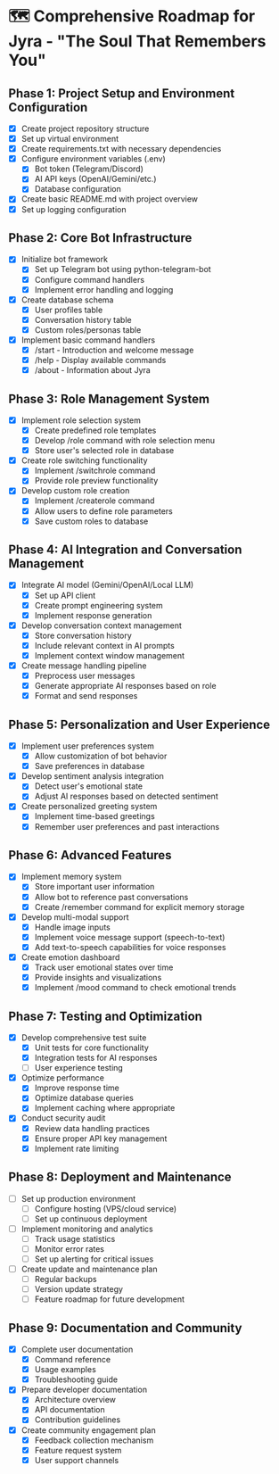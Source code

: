 # 🗺️ Comprehensive Roadmap for Jyra - "The Soul That Remembers You"

## Phase 1: Project Setup and Environment Configuration
- [x] Create project repository structure
- [x] Set up virtual environment
- [x] Create requirements.txt with necessary dependencies
- [x] Configure environment variables (.env)
  - [x] Bot token (Telegram/Discord)
  - [x] AI API keys (OpenAI/Gemini/etc.)
  - [x] Database configuration
- [x] Create basic README.md with project overview
- [x] Set up logging configuration

## Phase 2: Core Bot Infrastructure
- [x] Initialize bot framework
  - [x] Set up Telegram bot using python-telegram-bot
  - [x] Configure command handlers
  - [x] Implement error handling and logging
- [x] Create database schema
  - [x] User profiles table
  - [x] Conversation history table
  - [x] Custom roles/personas table
- [x] Implement basic command handlers
  - [x] /start - Introduction and welcome message
  - [x] /help - Display available commands
  - [x] /about - Information about Jyra

## Phase 3: Role Management System
- [x] Implement role selection system
  - [x] Create predefined role templates
  - [x] Develop /role command with role selection menu
  - [x] Store user's selected role in database
- [x] Create role switching functionality
  - [x] Implement /switchrole command
  - [x] Provide role preview functionality
- [x] Develop custom role creation
  - [x] Implement /createrole command
  - [x] Allow users to define role parameters
  - [x] Save custom roles to database

## Phase 4: AI Integration and Conversation Management
- [x] Integrate AI model (Gemini/OpenAI/Local LLM)
  - [x] Set up API client
  - [x] Create prompt engineering system
  - [x] Implement response generation
- [x] Develop conversation context management
  - [x] Store conversation history
  - [x] Include relevant context in AI prompts
  - [x] Implement context window management
- [x] Create message handling pipeline
  - [x] Preprocess user messages
  - [x] Generate appropriate AI responses based on role
  - [x] Format and send responses

## Phase 5: Personalization and User Experience
- [x] Implement user preferences system
  - [x] Allow customization of bot behavior
  - [x] Save preferences in database
- [x] Develop sentiment analysis integration
  - [x] Detect user's emotional state
  - [x] Adjust AI responses based on detected sentiment
- [x] Create personalized greeting system
  - [x] Implement time-based greetings
  - [x] Remember user preferences and past interactions

## Phase 6: Advanced Features
- [x] Implement memory system
  - [x] Store important user information
  - [x] Allow bot to reference past conversations
  - [x] Create /remember command for explicit memory storage
- [x] Develop multi-modal support
  - [x] Handle image inputs
  - [x] Implement voice message support (speech-to-text)
  - [x] Add text-to-speech capabilities for voice responses
- [x] Create emotion dashboard
  - [x] Track user emotional states over time
  - [x] Provide insights and visualizations
  - [x] Implement /mood command to check emotional trends

## Phase 7: Testing and Optimization
- [x] Develop comprehensive test suite
  - [x] Unit tests for core functionality
  - [x] Integration tests for AI responses
  - [ ] User experience testing
- [x] Optimize performance
  - [x] Improve response time
  - [x] Optimize database queries
  - [x] Implement caching where appropriate
- [x] Conduct security audit
  - [x] Review data handling practices
  - [x] Ensure proper API key management
  - [x] Implement rate limiting

## Phase 8: Deployment and Maintenance
- [ ] Set up production environment
  - [ ] Configure hosting (VPS/cloud service)
  - [ ] Set up continuous deployment
- [ ] Implement monitoring and analytics
  - [ ] Track usage statistics
  - [ ] Monitor error rates
  - [ ] Set up alerting for critical issues
- [ ] Create update and maintenance plan
  - [ ] Regular backups
  - [ ] Version update strategy
  - [ ] Feature roadmap for future development

## Phase 9: Documentation and Community
- [x] Complete user documentation
  - [x] Command reference
  - [x] Usage examples
  - [x] Troubleshooting guide
- [x] Prepare developer documentation
  - [x] Architecture overview
  - [x] API documentation
  - [x] Contribution guidelines
- [x] Create community engagement plan
  - [x] Feedback collection mechanism
  - [x] Feature request system
  - [x] User support channels
